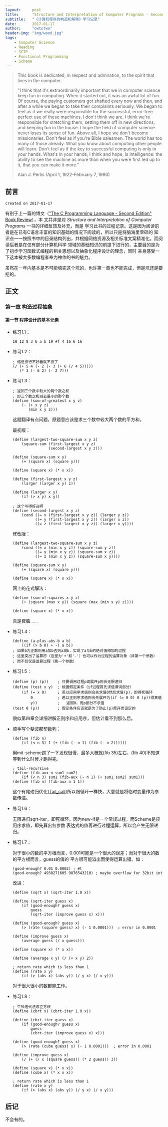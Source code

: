 ```yaml
---
layout:     post
title:      "Structure and Interpretation of Computer Programs - Second Edition" Learning Record
subtitle:   "《计算机程序的构造和解释》学习记录"
date:       2017-01-17
author:     "owtotwo"
header-img: "img/wood.jpg"
tags:
    - Computer Science
    - Reading
    - SCIP
    - Functional Programming
    - Scheme
---
```


> This book is dedicated, in respect and admiration, to the spirit that lives in the 
computer.
>  
> "I think that it's extraordinarily important that we in computer science keep 
fun in computing. When it started out, it was an awful lot of fun. Of course, the 
paying customers got shafted every now and then, and after a while we began to 
take their complaints seriously. We began to feel as if we really were 
responsible for the successful, error-free perfect use of these machines. I don't 
think we are. I think we're responsible for stretching them, setting them off in 
new directions, and keeping fun in the house. I hope the field of computer 
science never loses its sense of fun. Above all, I hope we don't become 
missionaries. Don't feel as if you're Bible salesmen. The world has too many of 
those already. What you know about computing other people will learn. Don't feel 
as if the key to successful computing is only in your hands. What's in your hands,
I think and hope, is intelligence: the ability to see the machine as more than 
when you were first led up to it, that you can make it more."
>   
> Alan J. Perlis (April 1, 1922-February 7, 1990)

## 前言

`created on 2017-01-17`

有别于上一篇的博文（["The C Programming Language - Second Edition" Book Review][1]），本
文并非是对 _Structure and Interpretation of Computer Programs_ 一书的详细反馈及补充，而是
学习此书的过程记录。这是因为阅读前者是在已有C语言丰富的知识基础的情况下阅读的，所以只是将脑海里零碎的
知识点一一按照书中的目录结构列出，并根据网络资源及相关标准文案精准化。而阅读后者是在仅有部分计算机科学
领域的基础知识的前提下进行的，主要目的是为了初步学习函数式编程的相关思想以及抽象化程序设计的理念，同时
亲身感受一下这本被大多数编程者奉为神作的书的魅力。

虽然在一年内基本是不可能填完这个坑的，也许第一章也不能完成，但是坑还是要挖的。

## 正文

### 第一章 构造过程抽象

#### 第一节 程序设计的基本元素

*   练习1.1：

    `10 12 8 3 6 a b 19 #f 4 16 6 16`

*   练习1.2：

    ``` Lisp
    ; 缩进换行不好看就不换了
    (/ (+ 5 4 (- 2 (- 3 (+ 6 (/ 4 5)))))
       (* 3 (- 6 2) (- 2 7)))
    ```

*   练习1.3：

    ``` Lisp
    ; 返回三个数中较大的两个数之和
    ; 即三个数之和减去最小的那个数
    (define (sum-of-greatest x y z)
        (- (+ x y z)
           (min x y z)))
    ```

    这题翻译有点问题，原题意应该是求三个数中较大两个数的平方和。

    最初版：

    ``` Lisp
    (define (largest-two-square-sum x y z)
        (square-sum (first-largest x y z)
                    (second-largest x y z)))
    
    (define (square-sum x y)
        (+ (square x) (square y)))

    (define (square x) (* x x))

    (define (first-largest x y z)
        (larger (larger x y) z))
    
    (define (larger x y)
        (if (> x y) x y))

    ; 这个写得好丑啊
    (define (second-largest x y z)
        (cond ((= x (first-largest x y z)) (larger y z))
              ((= y (first-largest x y z)) (larger x z))
              ((= z (first-largest x y z)) (larger x y))))
    ```

    修改版：
    
    ``` Lisp
    (define (largest-two-square-sum x y z)
        (cond ((= x (min x y z)) (square-sum y z))
              ((= y (min x y z)) (square-sum x z))
              ((= z (min x y z)) (square-sum x y))))
    
    (define (square-sum x y)
        (+ (square x) (square y)))

    (define (square x) (* x x))
    ```

    网上的花式解法：
    ``` Lisp
    (define (sum-of-squares x y z)  
        (+ (square (max x y)) (square (max (min x y) z))))

    (define (square x) (* x x))
    ```

    真是费脑……

*   练习1.4：

    ``` Lisp
    (define (a-plus-abs-b a b)
        ((if (> b 0) + -) a b))
    ; 如果b为正数则用a加b否则a减b，实现了a与b的绝对值相加的过程
    ; 这里突出了运算符（这里为'+'和'-'）也可以作为过程的运算对象（非第一个参数）
    ; 而不仅仅是运算过程（第一个参数）
    ```

*   练习1.5：

    ``` Lisp
    (define (p) (p))    ; 只要调用过程p或展开p则会无限递归
    (define (test x y)  ; 根据假定条件（if过程首先求值谓词部分）
        (if (= x 0)     ; 若以应用序求值则会先求值0然后求值(p)，即得死循环
            0           ; 若以正则序求值则会先展开为(if (= 0 0) 0 (p))得真值
            y))         ;   返回0，而p部分不求值
    (test 0 (p))        ; 假定条件应该就是为了防止(p)展开而设定的
    ```

    貌似第四章会详细讲解正则序和应用序，但估计看不到那么后。

*   顺手写个斐波那契数列：

    ``` Lisp
    (define (fib n)
        (if (< n 3) 1 (+ (fib (- n 1) (fib (- n 2))))))
    ```

    用mit-scheme跑了一下发现很慢，最多大概就(fib 35)左右，(fib 40)不知道等到什么时候才跑得完。

    ``` Lisp
    ; tail-recursive
    (define (fib-aux n sum1 sum2)
        (if (< n 3) sum1 (fib-aux (- n 1) (+ sum1 sum2) sum1)))
    (define (fib n) (fib-aux n 1 1))
    ```

    这个有尾递归优化([Tail_call][2])所以跟循环一样快，大意就是将临时变量作为参数传递。

*   练习1.6：

    无限递归sqrt-iter，即死循环。因为new-if是一个常规过程，而Scheme是应用序求值，即先算出各参数
    表达式的值再进行过程运算，所以会产生无限递归。

*   练习1.7：

    对于很小的数的平方根而言，0.001可能是一个很大的误差；而对于很大的数的平方根而言，guess的值的
    平方很可能溢出而使得运算出错。如：

    ``` Lisp
    (good-enough? 0.01 0.0002) ; #t
    (good-enough? 4938271605 9876543210) ; maybe overflow for 32bit int
    ```

    改进：

    ``` Lisp
    (define (sqrt x) (sqrt-iter 1.0 x))

    (define (sqrt-iter guess x)
        (if (good-enough? guess x)
            guess
            (sqrt-iter (improve guess x) x)))

    (define (good-enough? guess x)
        (> (rate (square guess) x) (- 1 0.0001)))  ; error in 0.0001

    (define (improve guess x)
        (average guess (/ x guess)))

    (define (square x) (* x x))

    (define (average x y) (/ (+ x y) 2))

    ; return rate which is less than 1
    (define (rate x y)
        (if (> (abs x) (abs y)) (/ y x) (/ x y)))
    ```

    对于很大很小的数都能工作。

*   练习1.8：

    ``` Lisp
    ; 牛顿迭代法求立方根
    (define (cbrt x) (cbrt-iter 1.0 x))

    (define (cbrt-iter guess x)
        (if (good-enough? guess x)
            guess
            (cbrt-iter (improve guess x) x)))

    (define (good-enough? guess x)
        (> (rate (cube guess) x) (- 1 0.0001)))  ; error in 0.0001

    (define (improve guess x)
        (/ (+ (/ x (square guess)) (* 2 guess)) 3))

    (define (square x) (* x x))
    (define (cube x) (* x x x))

    ; return rate which is less than 1
    (define (rate x y)
        (if (> (abs x) (abs y)) (/ y x) (/ x y)))
    ```

[1]: https://owtotwo.github.io/2017/01/03/the-c-programming-language-book-review/
[2]: https://en.wikipedia.org/wiki/Tail_call

## 后记
不会有的。